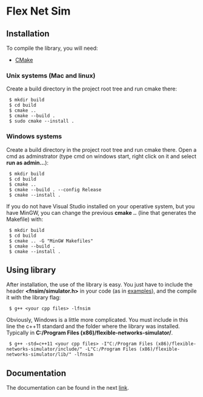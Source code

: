 # Flex Net Sim

## Installation
To compile the library, you will need:
- [CMake](https://cmake.org)

### Unix systems (Mac and linux)

Create a build directory in the project root tree and run cmake there:
```
 $ mkdir build
 $ cd build
 $ cmake ..
 $ cmake --build .
 $ sudo cmake --install .
```

### Windows systems 

Create a build directory in the project root tree and run cmake there. Open a cmd as adminstrator (type cmd on windows start, right click on it and select **run as admin...**):
```
 $ mkdir build
 $ cd build
 $ cmake .. 
 $ cmake --build . --config Release
 $ cmake --install .
```

If you do not have Visual Studio installed on your operative system, but you have MinGW, you can change the previous **cmake ..** (line that generates the Makefile) with:
```
 $ mkdir build
 $ cd build
 $ cmake .. -G "MinGW Makefiles"
 $ cmake --build .
 $ cmake --install .
```

## Using  library

After installation, the use of the library is easy. You just have to include the header **<fnsim/simulator.h>** in your code (as in [examples](https://gitlab.com/DaniloBorquez/flex-net-sim/-/tree/master/examples)), and the compile it with the library flag:
```
 $ g++ <your cpp files> -lfnsim
```
Obviously, Windows is a little more complicated. You must include in this line the c++11 standard and the folder where the library was installed. Typically in **C:/Program Files (x86)/flexible-networks-simulator/**.

```
 $ g++ -std=c++11 <your cpp files> -I"C:/Program Files (x86)/flexible-networks-simulator/include/" -L"C:/Program Files (x86)/flexible-networks-simulator/lib/" -lfnsim
```

## Documentation

The documentation can be found in the next [link](http://daniloborquez.gitlab.io/flex-net-sim).